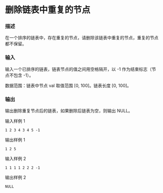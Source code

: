 # 删除链表中重复的节点

### 描述
在一个排序的链表中，存在重复的节点，请删除该链表中重复的节点，重复的节点都不保留。

### 输入
输入一个已排序的链表，链表节点的值之间用空格隔开，以 -1 作为结束标志（节点不包含 -1）。

数据范围：链表中节点 val 取值范围 [0, 100]。链表长度 [0, 100]。

### 输出
输出删除重复节点后的链表，如果删除后链表为空，则输出 NULL。

输入样例 1
```
1 2 3 4 3 4 5 -1
```

输出样例 1
```
1 2 5
```

输入样例 2
```
1 1 1 1 2 2 2 -1
```

输出样例 2
```
NULL
```
